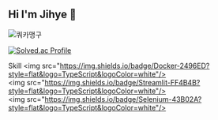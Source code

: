 ## Hi I'm Jihye 👋

![쿼카맹구](https://i.imgur.com/iPsga7f.jpeg)

[![Solved.ac Profile](http://mazassumnida.wtf/api/generate_badge?boj=jihye0e)](https://solved.ac/jihye0e)


Skill
<img src="https://img.shields.io/badge/Docker-2496ED?style=flat&logo=TypeScript&logoColor=white"/>
<img src="https://img.shields.io/badge/Streamlit-FF4B4B?style=flat&logo=TypeScript&logoColor=white"/>
<img src="https://img.shields.io/badge/Selenium-43B02A?style=flat&logo=TypeScript&logoColor=white"/>
